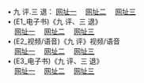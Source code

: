  &#8226; 九 评.三 退：
<a href="http://22.dynssl.com/t/" target="_blank">网址一</a>
　<a href="http://b2.ns02.biz/v/" target="_blank">网址二</a>
　<a href="http://d7.dnsrd.com:81/tt/" target="_blank">网址三</a>
　<br />
&#8226; (E1_电子书)《九 评、三 退》<br />
　<a href="http://22.dynssl.com:81/t/" target="_blank">网址一</a>
　<a href="http://b2.ns02.biz/t/" target="_blank">网址二</a>
　<a href="http://d7.dnsrd.com/t/" target="_blank">网址三</a><br />
 &#8226;  (E2_视频/语音)《九 评》视频/语音<br />
　<a href="http://22.dynssl.com/v/" target="_blank">网址一</a>
　<a href="http://b2.ns02.biz/v/" target="_blank">网址二</a>
　<a href="http://d7.dnsrd.com:81/v/" target="_blank">网址三</a><br />
 &#8226;  (E3_电子书)《九 评、三 退》<br />
　<a href="http://22.dynssl.com:81/tt/" target="_blank">网址一</a>
　<a href="http://b2.ns02.biz/tt/" target="_blank">网址二</a>
　<a href="http://d7.dnsrd.com/tt/" target="_blank">网址三</a>
